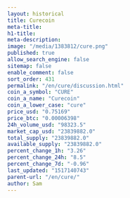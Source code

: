 ```yaml
---
layout: historical
title: Curecoin
meta-title: 
h1-title: 
meta-description: 
image: "/media/1383812/cure.png"
published: true
allow_search_engine: false
sitemap: false
enable_comment: false
sort_order: 431
permalink: "/en/cure/discussion.html"
coin_a_symbol: "CURE"
coin_a_name: "Curecoin"
coin_a_lower_case: "cure"
price_usd: "0.75169"
price_btc: "0.00006398"
24h_volume_usd: "98323.5"
market_cap_usd: "23839882.0"
total_supply: "23839882.0"
available_supply: "23839882.0"
percent_change_1h: "3.26"
percent_change_24h: "8.5"
percent_change_7d: "-0.96"
last_updated: "1517140743"
parent-url: "/en/cure/"
author: Sam
---
```


